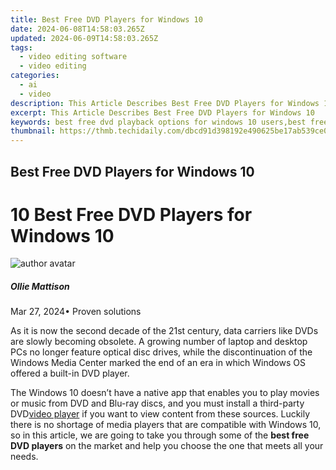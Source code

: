 ```yaml
---
title: Best Free DVD Players for Windows 10
date: 2024-06-08T14:58:03.265Z
updated: 2024-06-09T14:58:03.265Z
tags: 
  - video editing software
  - video editing
categories: 
  - ai
  - video
description: This Article Describes Best Free DVD Players for Windows 10
excerpt: This Article Describes Best Free DVD Players for Windows 10
keywords: best free dvd playback options for windows 10 users,best free dvd player windows 10,10 best free dvd players for windows 10 2023 updated,watch dvds on windows 10 for free the best players,s best free dvd player software for windows 10 pcs,best free dvd players for windows 10,discover the top free dvd players for windows 10
thumbnail: https://thmb.techidaily.com/dbcd91d398192e490625be17ab539ce0390575e1cb979a99a698fecfb5d28b74.jpg
---
```


## Best Free DVD Players for Windows 10

# 10 Best Free DVD Players for Windows 10

![author avatar](https://images.wondershare.com/filmora/article-images/ollie-mattison.jpg)

##### Ollie Mattison

 Mar 27, 2024• Proven solutions

As it is now the second decade of the 21st century, data carriers like DVDs are slowly becoming obsolete. A growing number of laptop and desktop PCs no longer feature optical disc drives, while the discontinuation of the Windows Media Center marked the end of an era in which Windows OS offered a built-in DVD player.

The Windows 10 doesn’t have a native app that enables you to play movies or music from DVD and Blu-ray discs, and you must install a third-party DVD[video player](https://tools.techidaily.com/wondershare/filmora/download/) if you want to view content from these sources. Luckily there is no shortage of media players that are compatible with Windows 10, so in this article, we are going to take you through some of the **best free DVD players** on the market and help you choose the one that meets all your needs.



<ins class="adsbygoogle"
      style="display:block"
      data-ad-client="ca-pub-7571918770474297"
      data-ad-slot="8358498916"
      data-ad-format="auto"
      data-full-width-responsive="true"></ins>